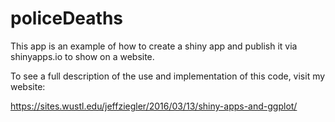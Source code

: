 # policeDeaths

This app is an example of how to create a shiny app and publish it via shinyapps.io to show on a website.

To see a full description of the use and implementation of this code, visit my website:

https://sites.wustl.edu/jeffziegler/2016/03/13/shiny-apps-and-ggplot/
